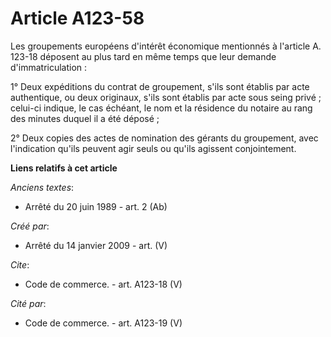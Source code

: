 # Article A123-58

Les groupements européens d'intérêt économique mentionnés à l'article A. 123-18 déposent au plus tard en même temps que leur
demande d'immatriculation : 

1° Deux expéditions du contrat de groupement, s'ils sont établis par acte authentique, ou deux originaux, s'ils sont établis
par acte sous seing privé ; celui-ci indique, le cas échéant, le nom et la résidence du notaire au rang des minutes duquel il
a été déposé ; 

2° Deux copies des actes de nomination des gérants du groupement, avec l'indication qu'ils peuvent agir seuls ou qu'ils
agissent conjointement.

**Liens relatifs à cet article**

_Anciens textes_:

  - Arrêté du 20 juin 1989 - art. 2 (Ab)

_Créé par_:

  - Arrêté du 14 janvier 2009 - art. (V)

_Cite_:

  - Code de commerce. - art. A123-18 (V)

_Cité par_:

  - Code de commerce. - art. A123-19 (V)
